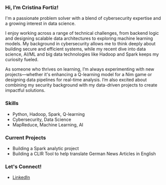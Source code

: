 ### Hi, I’m Cristina Fortiz!

I'm a passionate problem solver with a blend of cybersecurity expertise and a growing interest in data science.

I enjoy working across a range of technical challenges, from backend logic and designing scalable data architectures to exploring machine learning models. My background in cybersecurity allows me to think deeply about building secure and efficient systems, while my recent dive into data science, AI/ML and big data technologies like Hadoop and Spark keeps my curiosity fueled.

As someone who thrives on learning, I’m always experimenting with new projects—whether it's enhancing a Q-learning model for a Nim game or designing data pipelines for real-time analysis. I’m also excited about combining my security background with my data-driven projects to create impactful solutions.

### Skills
- Python, Hadoop, Spark, Q-learning
- Cybersecurity, Data Science
- MapReduce, Machine Learning, AI

### Current Projects
- Building a Spark analytic project
- Building a CLIR Tool to help translate German News Articles in English

### Let's Connect!
- [LinkedIn](https://linkedin.com/in/cristinafortiz)
